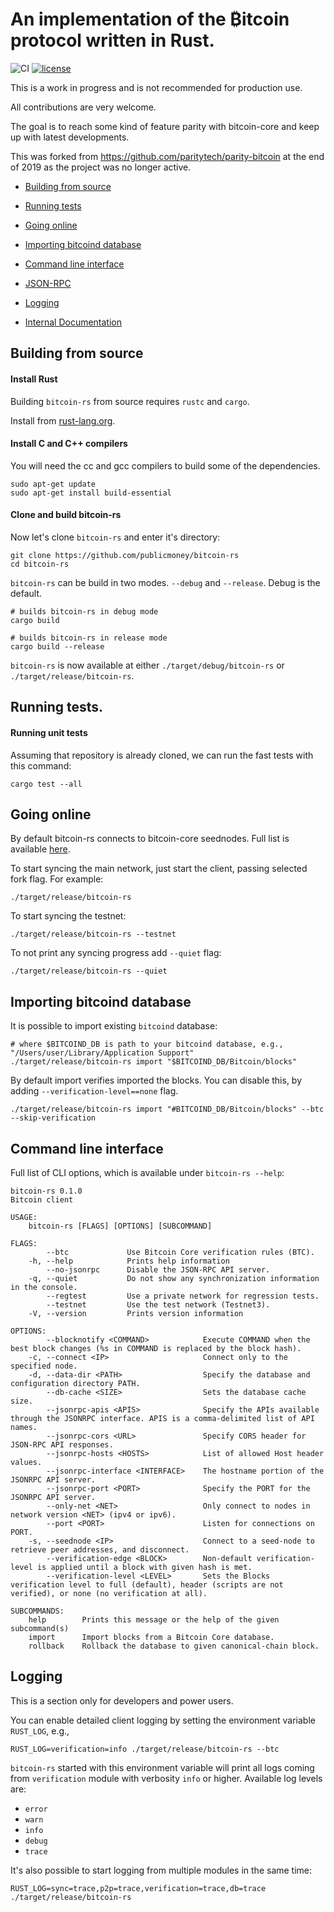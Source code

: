 # An implementation of the ₿itcoin protocol written in Rust.

![CI](https://github.com/publicmoney/bitcoin-rs/workflows/CI/badge.svg)
[![license](https://img.shields.io/github/license/publicmoney/bitcoin-rs)](https://github.com/publicmoeny/bitcoin-rs/LICENSE)

This is a work in progress and is not recommended for production use.

All contributions are very welcome.

The goal is to reach some kind of feature parity with bitcoin-core and keep up with latest developments.

This was forked from https://github.com/paritytech/parity-bitcoin at the end of 2019 as the project was no longer active.

- [Building from source](#building-from-source)

- [Running tests](#running-tests)

- [Going online](#going-online)

- [Importing bitcoind database](#importing-bitcoind-database)

- [Command line interface](#command-line-interface)

- [JSON-RPC](rpc/README.md)

- [Logging](#logging)

- [Internal Documentation](#internal-documentation)


## Building from source

#### Install Rust

Building `bitcoin-rs` from source requires `rustc` and `cargo`.

Install from [rust-lang.org](https://www.rust-lang.org/tools/install).

#### Install C and C++ compilers

You will need the cc and gcc compilers to build some of the dependencies.

```
sudo apt-get update
sudo apt-get install build-essential
```

#### Clone and build bitcoin-rs

Now let's clone `bitcoin-rs` and enter it's directory:

```
git clone https://github.com/publicmoney/bitcoin-rs
cd bitcoin-rs
```

`bitcoin-rs` can be build in two modes. `--debug` and `--release`. Debug is the default.

```
# builds bitcoin-rs in debug mode
cargo build
```

```
# builds bitcoin-rs in release mode
cargo build --release
```

`bitcoin-rs` is now available at either `./target/debug/bitcoin-rs` or `./target/release/bitcoin-rs`.

## Running tests.

#### Running unit tests

Assuming that repository is already cloned, we can run the fast tests with this command:

```
cargo test --all
```

## Going online

By default bitcoin-rs connects to bitcoin-core seednodes. Full list is available [here](bitcoin-rs/seednodes.rs).

To start syncing the main network, just start the client, passing selected fork flag. For example:

```
./target/release/bitcoin-rs
```

To start syncing the testnet:

```
./target/release/bitcoin-rs --testnet
```

To not print any syncing progress add `--quiet` flag:

```
./target/release/bitcoin-rs --quiet
```

## Importing bitcoind database

It is possible to import existing `bitcoind` database:

```
# where $BITCOIND_DB is path to your bitcoind database, e.g., "/Users/user/Library/Application Support"
./target/release/bitcoin-rs import "$BITCOIND_DB/Bitcoin/blocks"
```

By default import verifies imported the blocks. You can disable this, by adding `--verification-level==none` flag.

```
./target/release/bitcoin-rs import "#BITCOIND_DB/Bitcoin/blocks" --btc --skip-verification
```

## Command line interface

Full list of CLI options, which is available under `bitcoin-rs --help`:

```
bitcoin-rs 0.1.0
Bitcoin client

USAGE:
    bitcoin-rs [FLAGS] [OPTIONS] [SUBCOMMAND]

FLAGS:
        --btc             Use Bitcoin Core verification rules (BTC).
    -h, --help            Prints help information
        --no-jsonrpc      Disable the JSON-RPC API server.
    -q, --quiet           Do not show any synchronization information in the console.
        --regtest         Use a private network for regression tests.
        --testnet         Use the test network (Testnet3).
    -V, --version         Prints version information

OPTIONS:
        --blocknotify <COMMAND>            Execute COMMAND when the best block changes (%s in COMMAND is replaced by the block hash).
    -c, --connect <IP>                     Connect only to the specified node.
    -d, --data-dir <PATH>                  Specify the database and configuration directory PATH.
        --db-cache <SIZE>                  Sets the database cache size.
        --jsonrpc-apis <APIS>              Specify the APIs available through the JSONRPC interface. APIS is a comma-delimited list of API names.
        --jsonrpc-cors <URL>               Specify CORS header for JSON-RPC API responses.
        --jsonrpc-hosts <HOSTS>            List of allowed Host header values.
        --jsonrpc-interface <INTERFACE>    The hostname portion of the JSONRPC API server.
        --jsonrpc-port <PORT>              Specify the PORT for the JSONRPC API server.
        --only-net <NET>                   Only connect to nodes in network version <NET> (ipv4 or ipv6).
        --port <PORT>                      Listen for connections on PORT.
    -s, --seednode <IP>                    Connect to a seed-node to retrieve peer addresses, and disconnect.
        --verification-edge <BLOCK>        Non-default verification-level is applied until a block with given hash is met.
        --verification-level <LEVEL>       Sets the Blocks verification level to full (default), header (scripts are not verified), or none (no verification at all).

SUBCOMMANDS:
    help        Prints this message or the help of the given subcommand(s)
    import      Import blocks from a Bitcoin Core database.
    rollback    Rollback the database to given canonical-chain block.
```

## Logging

This is a section only for developers and power users.

You can enable detailed client logging by setting the environment variable `RUST_LOG`, e.g.,

```
RUST_LOG=verification=info ./target/release/bitcoin-rs --btc
```

`bitcoin-rs` started with this environment variable will print all logs coming from `verification` module with verbosity `info` or higher. Available log levels are:

- `error`
- `warn`
- `info`
- `debug`
- `trace`

It's also possible to start logging from multiple modules in the same time:

```
RUST_LOG=sync=trace,p2p=trace,verification=trace,db=trace ./target/release/bitcoin-rs
```
